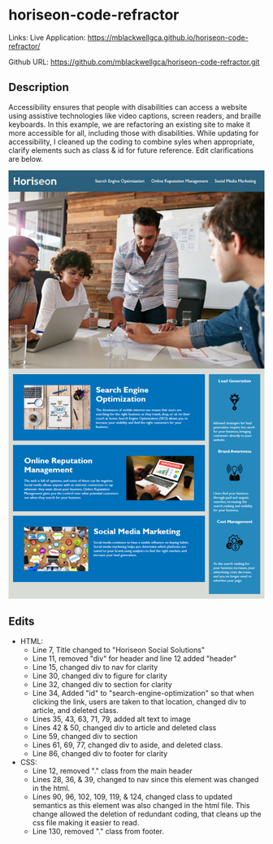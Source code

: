 # horiseon-code-refractor
Links:
Live Application: https://mblackwellgca.github.io/horiseon-code-refractor/ 

Github URL: https://github.com/mblackwellgca/horiseon-code-refractor.git

## Description 
Accessibility ensures that people with disabilities can access a website using assistive technologies like video captions, screen readers, and braille keyboards. In this example, we are refactoring an existing site to make it more accessible for all, including those with disabilities.
While updating for accessibility, I cleaned up the coding to combine syles when appropriate, clarify elements such as class & id for future reference. Edit clarifications are below.

![The Horiseon webpage includes a navigation bar, a header image, and cards with text and images at the bottom of the page.](./assets/images/01-html-css-git-homework-demo.png)

## Edits
* HTML:
  * Line 7, Title changed to "Horiseon Social Solutions"
  * Line 11, removed "div" for header and line 12 added "header"
  * Line 15, changed div to nav for clarity
  * Line 30, changed div to figure for clarity
  * Line 32, changed div to section for clarity
  * Line 34, Added "id" to "search-engine-optimization" so that when clicking the link, users are taken to that location, changed div to article, and deleted class.
  * Lines 35, 43, 63, 71, 79, added alt text to image
  * Lines 42 & 50, changed div to article and deleted class
  * Line 59, changed div to section
  * Lines 61, 69, 77, changed div to aside, and deleted class.
  * Line 86, changed div to footer for clarity
* CSS:
  * Line 12, removed "." class from the main header
  * Lines 28, 36, & 39, changed to nav since this element was changed in the html.
  * Lines 90, 96, 102, 109, 119, & 124, changed class to updated semantics as this element was also changed in the html file. This change allowed the deletion of redundant coding, that cleans up the css file making it easier to read.
  * Line 130, removed "." class from footer.
